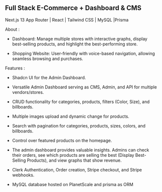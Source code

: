 ## Full Stack E-Commerce + Dashboard & CMS
Next.js 13 App Router | React | Tailwind CSS | MySQL |Prisma 

About :
- Dashboard: Manage multiple stores with interactive graphs, display best-selling products, and highlight the best-performing store.

- Shopping Website: User-friendly with voice-based navigation, allowing seamless browsing and purchases.

Features :
- Shadcn UI for the Admin Dashboard.
- Versatile Admin Dashboard serving as CMS, Admin, and API for multiple vendors/stores.
- CRUD functionality for categories, products, filters (Color, Size), and billboards.
- Multiple images upload and dynamic change for products.

- Search with pagination for categories, products, sizes, colors, and billboards.
- Control over featured products on the homepage.
- The admin dashboard provides valuable insights. Admins can check their orders, see which products are selling the best (Display Best-Selling Products), and view graphs that show revenue.
- Clerk Authentication, Order creation, Stripe checkout, and Stripe webhooks.
- MySQL database hosted on PlanetScale and prisma as ORM



